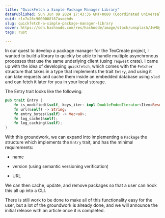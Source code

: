 ```yaml
---
title: "QuickFetch a Simple Package Manager Library"
datePublished: Sun Jun 09 2024 17:43:36 GMT+0000 (Coordinated Universal Time)
cuid: clx7u26c9000008l67aseehdv
slug: quickfetch-a-simple-package-manager-library
cover: https://cdn.hashnode.com/res/hashnode/image/stock/unsplash/JwMGy1h-JsY/upload/fd0941b70a49a733b08c255ee93d380d.jpeg
tags: rust

---
```


In our quest to develop a package manager for the TexCreate project, I wanted to build a library to quickly be able to handle multiple asynchronous processes that use the same underlying client (using `reqwest` crate). I came up with the idea of developing `quickfetch`, which comes with the `Fetcher` structure that takes in a type that implements the trait `Entry`, and using it can take requests and cache them inside an embedded database using `sled` and can fetch it later for you in your local storage.

The Entry trait looks like the following:

```rust
pub trait Entry {
    fn is_modified(&self, keys_iter: impl DoubleEndedIterator<Item=Result<IVec, sled::Error>>) -> Option<IVec>;
    fn url(&self) -> String;
    fn entry_bytes(&self) -> Vec<u8>;
    fn log_cache(&self);
    fn log_caching(&self);
}
```

With this groundwork, we can expand into implementing a `Package` the structure which implements the `Entry` trait, and has the minimal requirements:

* name
    
* version (using semantic versioning verification)
    
* URL
    

We can then cache, update, and remove packages so that a user can hook this all up into a CLI.

There is still work to be done to make all of this functionality easy for the user, but a lot of the groundwork is already done, and we will announce the initial release with an article once it is completed.